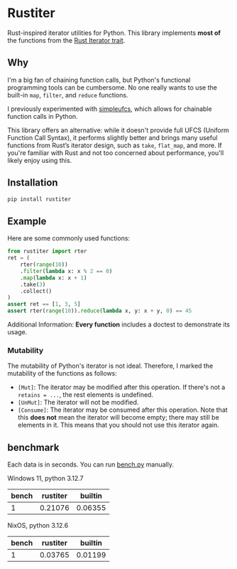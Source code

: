 # Rustiter

Rust-inspired iterator utilities for Python. This library implements **most of** the functions from the [Rust Iterator trait](https://doc.rust-lang.org/std/iter/trait.Iterator.html).

## Why

I'm a big fan of chaining function calls, but Python's functional programming tools can be cumbersome. No one really wants to use the built-in `map`, `filter`, and `reduce` functions.

I previously experimented with [simpleufcs](https://github.com/lxl66566/simpleufcs), which allows for chainable function calls in Python.

This library offers an alternative: while it doesn't provide full UFCS (Uniform Function Call Syntax), it performs slightly better and brings many useful functions from Rust’s iterator design, such as `take`, `flat_map`, and more. If you're familiar with Rust and not too concerned about performance, you'll likely enjoy using this.

## Installation

```sh
pip install rustiter
```

## Example

Here are some commonly used functions:

```py
from rustiter import rter
ret = (
    rter(range(10))
    .filter(lambda x: x % 2 == 0)
    .map(lambda x: x + 1)
    .take(3)
    .collect()
)
assert ret == [1, 3, 5]
assert rter(range(10)).reduce(lambda x, y: x + y, 0) == 45
```

Additional Information: **Every function** includes a doctest to demonstrate its usage.

### Mutability

The mutability of Python's iterator is not ideal. Therefore, I marked the mutability of the functions as follows:

- `[Mut]`: The iterator may be modified after this operation. If there's not a `retains = ...`, the rest elements is undefined.
- `[UnMut]`: The iterator will not be modified.
- `[Consume]`: The iterator may be consumed after this operation. Note that this **does not** mean the iterator will become empty; there may still be elements in it. This means that you should not use this iterator again.

## benchmark

Each data is in seconds. You can run [bench.py](./bench.py) manually.

Windows 11, python 3.12.7

| bench | rustiter | builtin |
| ----- | -------- | ------- |
| 1     | 0.21076  | 0.06355 |

NixOS, python 3.12.6

| bench | rustiter | builtin |
| ----- | -------- | ------- |
| 1     | 0.03765  | 0.01199 |
